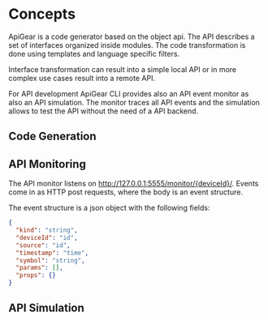 # Concepts

ApiGear is a code generator based on the object api. The API describes a set of interfaces organized inside modules. The code transformation is done using templates and language specific filters.

Interface transformation can result into a simple local API or in more complex use cases result into a remote API.

For API development ApiGear CLI provides also an API event monitor as also an API simulation. The monitor traces all API events and the simulation allows to test the API without the need of a API backend.

## Code Generation

## API Monitoring

The API monitor listens on http://127.0.0.1:5555/monitor/{deviceId}/. Events come in as HTTP post requests, where the body is an event structure.

The event structure is a json object with the following fields:

```json
{
  "kind": "string",
  "deviceId": "id",
  "source": "id",
  "timestamp": "time",
  "symbol": "string",
  "params": [],
  "props": {}
}
```

## API Simulation
